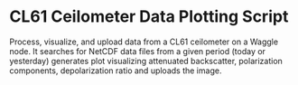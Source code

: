 # CL61 Ceilometer Data Plotting Script

Process, visualize, and upload data from a CL61 ceilometer on a Waggle node. It searches for NetCDF data files from a given period (today or yesterday) generates plot visualizing attenuated backscatter, polarization components, depolarization ratio and uploads the image.


